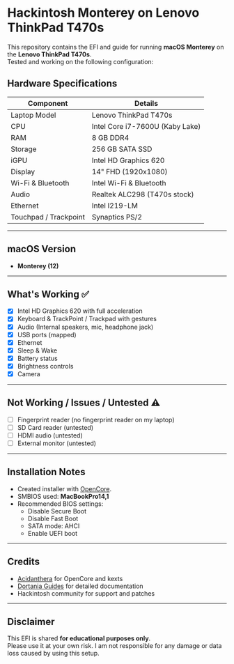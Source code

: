 # Hackintosh Monterey on Lenovo ThinkPad T470s

This repository contains the EFI and guide for running **macOS Monterey** on the **Lenovo ThinkPad T470s**.  
Tested and working on the following configuration:

## Hardware Specifications

| Component            | Details                     |
|----------------------|-----------------------------|
| Laptop Model         | Lenovo ThinkPad T470s       |
| CPU                  | Intel Core i7-7600U (Kaby Lake) |
| RAM                  | 8 GB DDR4                   |
| Storage              | 256 GB SATA SSD             |
| iGPU                 | Intel HD Graphics 620       |
| Display              | 14" FHD (1920x1080)         |
| Wi-Fi & Bluetooth    | Intel Wi-Fi & Bluetooth |
| Audio                | Realtek ALC298 (T470s stock) |
| Ethernet             | Intel I219-LM               |
| Touchpad / Trackpoint | Synaptics PS/2 |

---

## macOS Version

- **Monterey (12)**

---

## What's Working ✅

- [x] Intel HD Graphics 620 with full acceleration  
- [x] Keyboard & TrackPoint / Trackpad with gestures  
- [x] Audio (Internal speakers, mic, headphone jack)  
- [x] USB ports (mapped)  
- [x] Ethernet  
- [x] Sleep & Wake  
- [x] Battery status  
- [x] Brightness controls  
- [x] Camera   

---

## Not Working / Issues / Untested ⚠️

- [ ] Fingerprint reader (no fingerprint reader on my laptop)  
- [ ] SD Card reader (untested)  
- [ ] HDMI audio (untested)  
- [ ] External monitor (untested)  

---

## Installation Notes

- Created installer with [OpenCore](https://dortania.github.io/OpenCore-Install-Guide/).  
- SMBIOS used: **MacBookPro14,1**
- Recommended BIOS settings:
  - Disable Secure Boot  
  - Disable Fast Boot  
  - SATA mode: AHCI  
  - Enable UEFI boot  

---

## Credits

- [Acidanthera](https://github.com/acidanthera) for OpenCore and kexts  
- [Dortania Guides](https://dortania.github.io/) for detailed documentation  
- Hackintosh community for support and patches  

---

## Disclaimer

This EFI is shared **for educational purposes only**.  
Please use it at your own risk. I am not responsible for any damage or data loss caused by using this setup.

